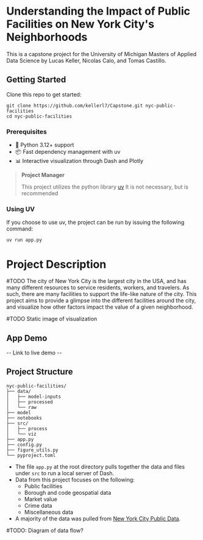 # Understanding the Impact of Public Facilities on New York City's Neighborhoods
This is a capstone project for the University of Michigan Masters of Applied Data Science by Lucas Keller, Nicolas Calo, and Tomas Castillo.

## Getting Started
Clone this repo to get started:
```
git clone https://github.com/kellerl7/Capstone.git nyc-public-facilities
cd nyc-public-facilities
```
### Prerequisites
- 🚀 Python 3.12+ support
- 📦 Fast dependency management with uv
- 📊 Interactive visualization through Dash and Plotly

> **Project Manager**
> 
> This project utilizes the python library [uv](https://docs.astral.sh/uv/)
> It is not necessary, but is recommended

### Using UV
If you choose to use uv, the project can be run by issuing the following command:

```
uv run app.py
```

# Project Description
#TODO The city of New York City is the largest city in the USA, and has many different resources to service residents, workers, and travelers. As such, there are many facilities to support the life-like nature of the city. This project aims to provide a glimpse into the different facilities around the city, and visualize how other factors impact the value of a given neighborhood.

#TODO Static image of visualization
## App Demo
-- Link to live demo --

## Project Structure
```
nyc-public-facilities/
├── data/
│   ├── model-inputs
│   ├── processed
│   └── raw
├── model
├── notebooks
├── src/
│   ├── process
│   └── viz
├── app.py
├── config.py
├── figure_utils.py
└── pyproject.toml
```

- The file `app.py` at the root directory pulls together the data and files under `src` to run a local server of Dash.
- Data from this project focuses on the following:
    - Public facilities
    - Borough and code geospatial data
    - Market value
    - Crime data
    - Miscellaneous data
- A majority of the data was pulled from [New York City Public Data](https://opendata.cityofnewyork.us/).

#TODO: Diagram of data flow?
